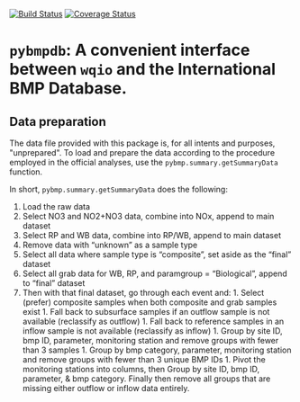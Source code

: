 [![Build Status](https://travis-ci.org/Geosyntec/pybmpdb.svg?branch=master)](https://travis-ci.org/Geosyntec/pybmpdb)
[![Coverage Status](https://coveralls.io/repos/Geosyntec/pybmpdb/badge.svg?branch=master&service=github)](https://coveralls.io/github/Geosyntec/pybmpdb?branch=master)

# `pybmpdb`: A convenient interface between `wqio` and the International BMP Database.

## Data preparation

The data file provided with this package is, for all intents and purposes, "unprepared".
To load and prepare the data according to the procedure employed in the official analyses, use the `pybmp.summary.getSummaryData` function.

In short, `pybmp.summary.getSummaryData` does the following:

  1. Load the raw data
  1. Select NO3 and NO2+NO3 data, combine into NOx, append to main dataset
  1. Select RP and WB data, combine into RP/WB, append to main dataset
  1. Remove data with “unknown” as a sample type
  1. Select all data where sample type is “composite”, set aside as the “final” dataset
  1. Select all grab data for WB, RP, and paramgroup = “Biological”, append to “final” dataset 
  1. Then with that final dataset, go through each event and:
    1. Select (prefer) composite samples when both composite and grab samples exist
    1. Fall back to subsurface samples if an outflow sample is not available (reclassify as outflow)
    1. Fall back to reference samples in an inflow sample is not available (reclassify as inflow)
    1. Group by site ID, bmp ID, parameter, monitoring station and remove groups with fewer than 3 samples
    1. Group by bmp category, parameter, monitoring station and remove groups with fewer than 3 unique BMP IDs
    1. Pivot the monitoring stations into columns, then Group by site ID, bmp ID, parameter, & bmp category. Finally then remove all groups that are missing either outflow or inflow data entirely.

